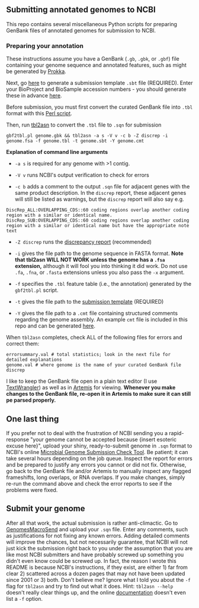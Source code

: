 ## Submitting annotated genomes to NCBI

This repo contains several miscellaneous Python scripts for preparing GenBank files of annotated genomes for submission to NCBI.

### Preparing your annotation
These instructions assume you have a GenBank (`.gb`, `.gbk`, or `.gbf`) file containing your genome sequence and annotated features, such as might be generated by [Prokka](https://github.com/tseemann/prokka/releases).

Next, go [here](https://submit.ncbi.nlm.nih.gov/genbank/template/submission/) to generate a submission template `.sbt` file (REQUIRED). Enter your BioProject and BioSample accession numbers - you should generate these in advance [here](https://submit.ncbi.nlm.nih.gov).

Before submission, you must first convert the curated GenBank file into `.tbl` format with this [Perl script](ftp://ftp.ncbi.nlm.nih.gov//toolbox/ncbi_tools/converters/scripts/gbf2tbl.pl).

Then, run [tbl2asn](http://www.ncbi.nlm.nih.gov/genbank/tbl2asn2/) to convert the `.tbl` file to `.sqn` for submission

    gbf2tbl.pl genome.gbk && tbl2asn -a s -V v -c b -Z discrep -i genome.fsa -f genome.tbl -t genome.sbt -Y genome.cmt

**Explanation of command line arguments**

*   `-a s` is required for any genome with >1 contig.

*   `-V v` runs NCBI's output verification to check for errors

*   `-c b` adds a comment to the output `.sqn` file for adjacent genes with the same product description. In the `discrep` report, these adjacent genes will still be listed as warnings, but the `discrep` report will also say e.g. 

~~~
DiscRep_ALL:OVERLAPPING_CDS::60 coding regions overlap another coding region with a similar or identical name.
DiscRep_SUB:OVERLAPPING_CDS::60 coding regions overlap another coding region with a similar or identical name but have the appropriate note text
~~~

*   `-Z discrep` runs the [discrepancy report](http://www.ncbi.nlm.nih.gov/genbank/asndisc) (recommended)

*   `-i` gives the file path to the genome sequence in FASTA format. **Note that tbl2asn WILL NOT WORK unless the genome has a `.fsa` extension,** although it will fool you into thinking it did work. Do not use `.fa`, `.fna`, or `.fasta` extensions unless you also pass the `-x` argument.

*   `-f` specifies the `.tbl` feature table (i.e., the annotation) generated by the `gbf2tbl.pl` script.

*   `-t` gives the file path to the [submission template](https://submit.ncbi.nlm.nih.gov/genbank/template/submission/) (REQUIRED)

*   `-Y` gives the file path to a `.cmt` file containing structured comments regarding the genome assembly. An example `cmt` file is included in this repo and can be generated [here](https://submit.ncbi.nlm.nih.gov/structcomment/genomes/).

When `tbl2asn` completes, check ALL of the following files for errors and correct them:

    errorsummary.val # total statistics; look in the next file for detailed explanations
    genome.val # where genome is the name of your curated GenBank file
    discrep

I like to keep the GenBank file open in a plain text editor (I use [TextWrangler](http://www.barebones.com/products/textwrangler/)) as well as in [Artemis](http://www.sanger.ac.uk/science/tools/artemis) for viewing. **Whenever you make changes to the GenBank file, re-open it in Artemis to make sure it can still pe parsed properly.**

## One last thing

If you prefer not to deal with the frustration of NCBI sending you a rapid-response "your genome cannot be accepted because {insert esoteric excuse here}", upload your shiny, ready-to-submit genome in `.sqn` format to NCBI's online [Microbial Genome Submission Check Tool](http://www.ncbi.nlm.nih.gov/genomes/frameshifts/frameshifts.cgi). Be patient; it can take several hours depending on the job queue. Inspect the report for errors and be prepared to justify any errors you cannot or did not fix. Otherwise, go back to the GenBank file and/or Artemis to manually inspect any flagged frameshifts, long overlaps, or RNA overlaps. If you make changes, simply re-run the command above and check the error reports to see if the problems were fixed.

## Submit your genome

After all that work, the actual submission is rather anti-climactic. Go to [GenomesMacroSend](http://www.ncbi.nlm.nih.gov/projects/GenomeSubmit/genome_submit.cgi) and upload your `.sqn` file. Enter any comments, such as justifications for not fixing any known errors. Adding detailed comments will improve the chances, but not necessarily guarantee, that NCBI will not just kick the submission right back to you under the assumption that you are like most NCBI submitters and have probably screwed up something you didn't even know could be screwed up. In fact, the reason I wrote this README is because NCBI's instructions, if they exist, are either 1) far from clear 2) scattered across a dozen pages that may not have been updated since 2001 or 3) both. Don't believe me? Ignore what I told you about the `-f` flag for `tbl2asn` and try to find out what it does. Hint: `tbl2asn --help` doesn't really clear things up, and the online [documentation](http://www.ncbi.nlm.nih.gov/genbank/tbl2asn2/) doesn't even list a `-f` option.

